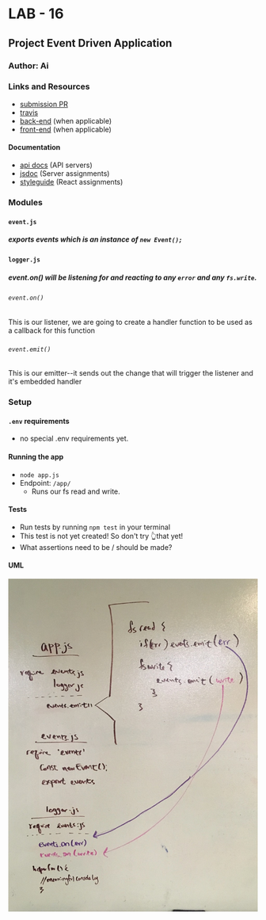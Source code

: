 # LAB - 16

## Project Event Driven Application

### Author: Ai

### Links and Resources
* [submission PR](http://xyz.com)
* [travis](http://xyz.com)
* [back-end](http://xyz.com) (when applicable)
* [front-end](http://xyz.com) (when applicable)

#### Documentation
* [api docs](./) (API servers)
* [jsdoc](http://xyz.com) (Server assignments)
* [styleguide](http://xyz.com) (React assignments)

### Modules
#### `event.js`
##### exports events which is an instance of `new Event();`
#### `logger.js`
##### event.on() will be listening for and reacting to any `error` and any `fs.write`.

###### `event.on()`
This is our listener, we are going to create a handler function to be used as a callback for this function

###### `event.emit()`
This is our emitter--it sends out the change that will trigger the listener and it's embedded handler

### Setup
#### `.env` requirements
* no special .env requirements yet.

#### Running the app
* `node app.js`
* Endpoint: `/app/`
  * Runs our fs read and write.

  
#### Tests
* Run tests by running `npm test` in your terminal
* This test is not yet created! So don't try 👆that yet!
* What assertions need to be / should be made?

#### UML
![My best guess](./edaURL.jpg)
